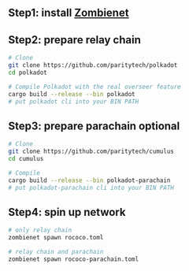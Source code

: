 ## Step1: install [Zombienet](https://github.com/paritytech/zombienet) 

## Step2: prepare relay chain  

```bash
# Clone
git clone https://github.com/paritytech/polkadot
cd polkadot

# Compile Polkadot with the real overseer feature
cargo build --release --bin polkadot
# put polkadot cli into your BIN PATH

``` 
## Step3: prepare parachain optional

```bash
# Clone
git clone https://github.com/paritytech/cumulus
cd cumulus

# Compile
cargo build --release --bin polkadot-parachain
# put polkadot-parachain cli into your BIN PATH

```

## Step4: spin up network 

```bash
# only relay chain 
zombienet spawn rococo.toml

# relay chain and parachain
zombienet spawn rococo-parachain.toml

```
